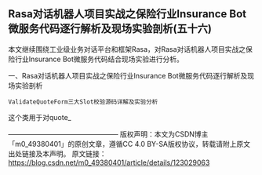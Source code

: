 ## Rasa对话机器人项目实战之保险行业Insurance Bot微服务代码逐行解析及现场实验剖析(五十六)

本文继续围绕工业级业务对话平台和框架Rasa，对Rasa对话机器人项目实战之保险行业Insurance Bot微服务代码结合现场实验进行分析。

一、Rasa对话机器人项目实战之保险行业Insurance Bot微服务代码逐行解析及现场实验剖析

    ValidateQuoteForm三大Slot校验源码详解及实验分析

这个类用于对quote_

————————————————
版权声明：本文为CSDN博主「m0_49380401」的原创文章，遵循CC 4.0 BY-SA版权协议，转载请附上原文出处链接及本声明。
原文链接：https://blog.csdn.net/m0_49380401/article/details/123029063

